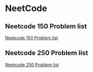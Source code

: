 # NeetCode


## Neetcode 150 Problem list
[Neetcode 150 Problem list](https://leetcode.com/problem-list/2xlzhem6/)

## Neetcode 250 Problem list
[Neetcode 250 Problem list](https://leetcode.com/problem-list/2xlq5ppj/)
